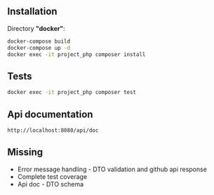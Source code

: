 Installation
------------

Directory <strong>"docker"</strong>:
``` bash
docker-compose build
docker-compose up -d
docker exec -it project_php composer install
```

Tests
------------
``` bash
docker exec -it project_php composer test
```

Api documentation
------------
``` bash
http://localhost:8080/api/doc
```

Missing
------------
<ul>
    <li>Error message handling - DTO validation and github api response</li>
    <li>Complete test coverage</li>
    <li>Api doc - DTO schema</li>
</ul>
